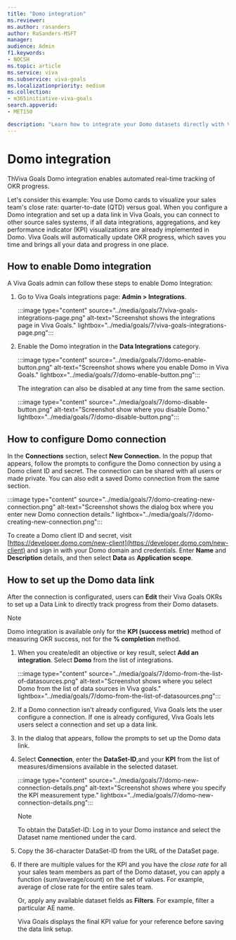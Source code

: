 ```yaml
---
title: "Domo integration"
ms.reviewer: 
ms.author: rasanders
author: RaSanders-MSFT
manager:
audience: Admin
f1.keywords:
- NOCSH
ms.topic: article
ms.service: viva
ms.subservice: viva-goals
ms.localizationpriority: medium
ms.collection:  
- m365initiative-viva-goals
search.appverid:
- MET150

description: "Learn how to integrate your Domo datasets directly with Viva Goals to automate OKR success measurement."
---
```


# Domo integration

ThViva Goals Domo integration enables automated real-time tracking of OKR progress. 
  
Let's consider this example: You use Domo cards to visualize your sales team's close rate: quarter-to-date (QTD) versus goal. When you configure a Domo integration and set up a data link in Viva Goals, you can connect to other source sales systems, if all data integrations, aggregations, and key performance indicator (KPI) visualizations are already implemented in Domo. Viva Goals will automatically update OKR progress, which saves you time and brings all your data and progress in one place. 
  
## How to enable Domo integration

A Viva Goals admin can follow these steps to enable Domo Integration: 

1. Go to Viva Goals integrations page: **Admin > Integrations**.
  
    :::image type="content" source="../media/goals/7/viva-goals-integrations-page.png" alt-text="Screenshot shows the integrations page in Viva Goals." lightbox="../media/goals/7/viva-goals-integrations-page.png":::

2. Enable the Domo integration in the **Data Integrations** category.
  
    :::image type="content" source="../media/goals/7/domo-enable-button.png" alt-text="Screenshot shows where you enable Domo in Viva Goals." lightbox="../media/goals/7/domo-enable-button.png":::

   The integration can also be disabled at any time from the same section.
  
    :::image type="content" source="../media/goals/7/domo-disable-button.png" alt-text="Screenshot show where you disable Domo." lightbox="../media/goals/7/domo-disable-button.png":::

## How to configure Domo connection

In the **Connections** section, select **New Connection.** In the popup that appears, follow the prompts to configure the Domo connection by using a Domo client ID and secret. The connection can be shared with all users or made private. You can also edit a saved Domo connection from the same section.
  
  :::image type="content" source="../media/goals/7/domo-creating-new-connection.png" alt-text="Screenshot shows the dialog box where you enter new Domo connection details." lightbox="../media/goals/7/domo-creating-new-connection.png":::

To create a Domo client ID and secret, visit [https://developer.domo.com/new-client](https://developer.domo.com/new-client) and sign in with your Domo domain and credentials. Enter **Name** and **Description** details, and then select **Data** as **Application scope**.

## How to set up the Domo data link

After the connection is configurated, users can **Edit** their Viva Goals OKRs to set up a Data Link to directly track progress from their Domo datasets.  

> [!NOTE]
> Domo integration is available only for the **KPI (success metric)** method of measuring OKR success, not for the **% completion** method.

1. When you create/edit an objective or key result, select **Add an integration**. Select **Domo** from the list of integrations.
  
   :::image type="content" source="../media/goals/7/domo-from-the-list-of-datasources.png" alt-text="Screenshot shows where you select Domo from the list of data sources in Viva goals." lightbox="../media/goals/7/domo-from-the-list-of-datasources.png":::

2. If a Domo connection isn't already configured, Viva Goals lets the user configure a connection. If one is already configured, Viva Goals lets users select a connection and set up a data link.

3. In the dialog that appears, follow the prompts to set up the Domo data link.  
  
4. Select **Connection**, enter the **DataSet-ID**,and your **KPI** from the list of measures/dimensions available in the selected dataset.
  
   :::image type="content" source="../media/goals/7/domo-new-connection-details.png" alt-text="Screenshot shows where you specify the KPI measurement type." lightbox="../media/goals/7/domo-new-connection-details.png":::

   > [!NOTE]
   > To obtain the DataSet-ID: Log in to your Domo instance and select the Dataset name mentioned under the card.

5. Copy the 36-character DataSet-ID from the URL of the DataSet page.

6. If there are multiple values for the KPI and you have the *close rate* for all your sales team members as part of the Domo dataset, you can apply a function (sum/average/count) on the set of values. For example, average of close rate for the entire sales team.

    

    Or, apply any available dataset fields as **Filters**. For example, filter a particular AE name.

    Viva Goals displays the final KPI value for your reference before saving the data link setup.
